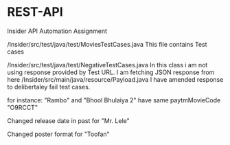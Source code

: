 # REST-API
Insider API Automation Assignment

/Insider/src/test/java/test/MoviesTestCases.java
This file contains Test cases


/Insider/src/test/java/test/NegativeTestCases.java
In this class i am not using response provided by Test URL. I am fetching  JSON response from here /Insider/src/main/java/resource/Payload.java
I have amended response to delibertaley fail test cases.

for instance:
 "Rambo" and "Bhool Bhulaiya 2" have same paytmMovieCode "O9RCCT"
 
 Changed release date in past for "Mr. Lele"
 
 Changed poster format for "Toofan"
